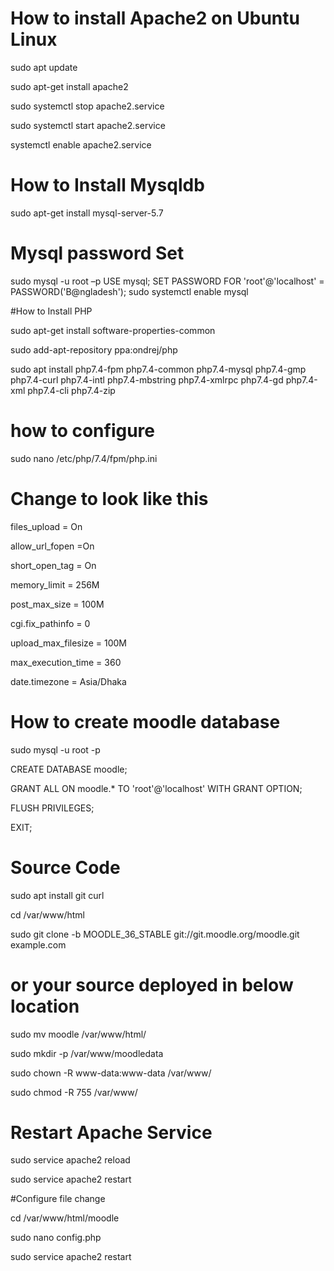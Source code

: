 # How to install Apache2 on Ubuntu Linux
 
 sudo apt update
 
 sudo apt-get install apache2
 
 sudo systemctl stop apache2.service
 
 sudo systemctl start apache2.service
 
 systemctl enable apache2.service
 
 # How to Install Mysqldb 
 
 sudo apt-get install mysql-server-5.7 
 
 # Mysql password Set
 
 sudo mysql -u root –p
 USE mysql;
 SET PASSWORD FOR 'root'@'localhost' = PASSWORD('B@ngladesh'); 
 sudo systemctl enable mysql
 
 #How to Install PHP 
 
sudo apt-get install software-properties-common

sudo add-apt-repository ppa:ondrej/php

sudo apt install php7.4-fpm php7.4-common php7.4-mysql php7.4-gmp php7.4-curl php7.4-intl php7.4-mbstring php7.4-xmlrpc php7.4-gd php7.4-xml php7.4-cli php7.4-zip

# how to configure 

sudo nano /etc/php/7.4/fpm/php.ini


# Change to look like this 

files_upload = On

allow_url_fopen =On

short_open_tag = On

memory_limit = 256M

post_max_size = 100M

cgi.fix_pathinfo = 0

upload_max_filesize = 100M

max_execution_time = 360

date.timezone = Asia/Dhaka

# How to create moodle database 

sudo mysql -u root -p

CREATE DATABASE moodle;

GRANT ALL ON moodle.* TO 'root'@'localhost' WITH GRANT OPTION;

FLUSH PRIVILEGES;

EXIT;

# Source Code 

sudo apt install git curl

cd /var/www/html

sudo git clone -b MOODLE_36_STABLE git://git.moodle.org/moodle.git example.com


# or your source deployed in below location

sudo mv moodle /var/www/html/

sudo mkdir -p /var/www/moodledata

sudo chown -R www-data:www-data /var/www/

sudo chmod -R 755 /var/www/

# Restart Apache Service 

sudo service apache2 reload

sudo service apache2 restart

#Configure file change 

cd /var/www/html/moodle

sudo nano config.php

sudo service apache2 restart





